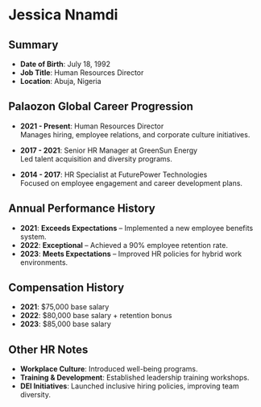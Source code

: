 # Jessica Nnamdi  

## Summary  
- **Date of Birth**: July 18, 1992  
- **Job Title**: Human Resources Director  
- **Location**: Abuja, Nigeria  

## Palaozon Global Career Progression  
- **2021 - Present**: Human Resources Director  
  Manages hiring, employee relations, and corporate culture initiatives.  

- **2017 - 2021**: Senior HR Manager at GreenSun Energy  
  Led talent acquisition and diversity programs.  

- **2014 - 2017**: HR Specialist at FuturePower Technologies  
  Focused on employee engagement and career development plans.  

## Annual Performance History  
- **2021**: **Exceeds Expectations** – Implemented a new employee benefits system.  
- **2022**: **Exceptional** – Achieved a 90% employee retention rate.  
- **2023**: **Meets Expectations** – Improved HR policies for hybrid work environments.  

## Compensation History  
- **2021**: $75,000 base salary  
- **2022**: $80,000 base salary + retention bonus  
- **2023**: $85,000 base salary  

## Other HR Notes  
- **Workplace Culture**: Introduced well-being programs.  
- **Training & Development**: Established leadership training workshops.  
- **DEI Initiatives**: Launched inclusive hiring policies, improving team diversity.  
